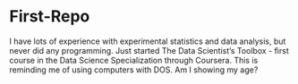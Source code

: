 # First-Repo
I have lots of experience with experimental statistics and data analysis, but never did any programming. 
Just started The Data Scientist’s Toolbox - first course in the Data Science Specialization through Coursera. 
This is reminding me of using computers with DOS.  Am I showing my age? 
